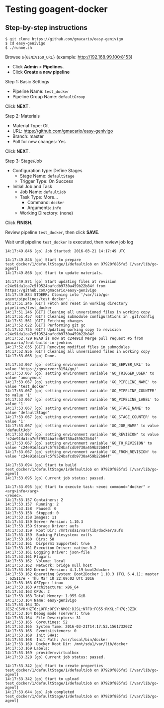 Testing goagent-docker
======================

Step-by-step instructions
-------------------------

```
$ git clone https://github.com/gmacario/easy-genivigo
$ cd easy-genivigo
$ ./runme.sh
```

Browse `${GENIVIGO_URL}` (example: http://192.168.99.100:8153)

* Click **Admin** > **Pipelines**.
* Click **Create a new pipeline**

Step 1: Basic Settings

* Pipeline Name: `test_docker`
* Pipeline Group Name: `defaultGroup`

Click **NEXT**.

Step 2: Materials

* Material Type: Git
* URL: https://github.com/gmacario/easy-genivigo
* Branch: master
* Poll for new changes: Yes

Click **NEXT**.

Step 3: Stage/Job

* Configuration type: Define Stages
  - Stage Name: `defaultStage`
  - Trigger Type: On Success
* Initial Job and Task
  - Job Name: `defaultJob`
  - Task Type: More...
    - Command: `docker`
    - Arguments: `info`
  - Working Directory: (none)

Click **FINISH**.

Review pipeline `test_docker`, then click **SAVE**.

Wait until pipeline `test_docker` is executed, then review job log

```
14:17:49.846 [go] Job Started: 2016-03-21 14:17:49 UTC

14:17:49.846 [go] Start to prepare test_docker/1/defaultStage/1/defaultJob on 97920f885fa5 [/var/lib/go-agent]
14:17:49.868 [go] Start to update materials.

14:17:49.871 [go] Start updating files at revision c24e91da1ca7c5f9524bafcdb9730a459b22b84f from https://github.com/gmacario/easy-genivigo
14:17:49.884 STDERR: Cloning into '/var/lib/go-agent/pipelines/test_docker'...
14:17:51.246 [GIT] Fetch and reset in working directory pipelines/test_docker
14:17:51.246 [GIT] Cleaning all unversioned files in working copy
14:17:51.457 [GIT] Cleaning submodule configurations in .git/config
14:17:51.561 [GIT] Fetching changes
14:17:52.622 [GIT] Performing git gc
14:17:52.725 [GIT] Updating working copy to revision c24e91da1ca7c5f9524bafcdb9730a459b22b84f
14:17:52.729 HEAD is now at c24e91d Merge pull request #5 from gmacario/feat-build-in-jenkins
14:17:52.835 [GIT] Removing modified files in submodules
14:17:52.856 [GIT] Cleaning all unversioned files in working copy
14:17:53.065 [go] Done.

14:17:53.067 [go] setting environment variable 'GO_SERVER_URL' to value 'https://goserver:8154/go/'
14:17:53.067 [go] setting environment variable 'GO_TRIGGER_USER' to value 'anonymous'
14:17:53.067 [go] setting environment variable 'GO_PIPELINE_NAME' to value 'test_docker'
14:17:53.067 [go] setting environment variable 'GO_PIPELINE_COUNTER' to value '1'
14:17:53.067 [go] setting environment variable 'GO_PIPELINE_LABEL' to value '1'
14:17:53.067 [go] setting environment variable 'GO_STAGE_NAME' to value 'defaultStage'
14:17:53.067 [go] setting environment variable 'GO_STAGE_COUNTER' to value '1'
14:17:53.067 [go] setting environment variable 'GO_JOB_NAME' to value 'defaultJob'
14:17:53.067 [go] setting environment variable 'GO_REVISION' to value 'c24e91da1ca7c5f9524bafcdb9730a459b22b84f'
14:17:53.067 [go] setting environment variable 'GO_TO_REVISION' to value 'c24e91da1ca7c5f9524bafcdb9730a459b22b84f'
14:17:53.067 [go] setting environment variable 'GO_FROM_REVISION' to value 'c24e91da1ca7c5f9524bafcdb9730a459b22b84f'

14:17:53.094 [go] Start to build test_docker/1/defaultStage/1/defaultJob on 97920f885fa5 [/var/lib/go-agent]
14:17:53.095 [go] Current job status: passed.

14:17:53.095 [go] Start to execute task: <exec command="docker" >
<arg>info</arg>
</exec>.
14:17:53.157 Containers: 2
14:17:53.157  Running: 2
14:17:53.158  Paused: 0
14:17:53.158  Stopped: 0
14:17:53.158 Images: 11
14:17:53.159 Server Version: 1.10.3
14:17:53.159 Storage Driver: aufs
14:17:53.159  Root Dir: /mnt/sda1/var/lib/docker/aufs
14:17:53.159  Backing Filesystem: extfs
14:17:53.160  Dirs: 58
14:17:53.161  Dirperm1 Supported: true
14:17:53.161 Execution Driver: native-0.2
14:17:53.161 Logging Driver: json-file
14:17:53.161 Plugins:
14:17:53.162  Volume: local
14:17:53.162  Network: bridge null host
14:17:53.162 Kernel Version: 4.1.19-boot2docker
14:17:53.162 Operating System: Boot2Docker 1.10.3 (TCL 6.4.1); master : 625117e - Thu Mar 10 22:09:02 UTC 2016
14:17:53.163 OSType: linux
14:17:53.163 Architecture: x86_64
14:17:53.163 CPUs: 2
14:17:53.163 Total Memory: 1.955 GiB
14:17:53.164 Name: easy-genivigo
14:17:53.164 ID: JESZ:C5VH:HZT6:LOFR:OFSY:NMOC:DJSL:N7FO:FO55:RKKL:FH7Q:JZIK
14:17:53.164 Debug mode (server): true
14:17:53.164  File Descriptors: 31
14:17:53.165  Goroutines: 52
14:17:53.165  System Time: 2016-03-21T14:17:53.156173202Z
14:17:53.165  EventsListeners: 0
14:17:53.168  Init SHA1:
14:17:53.168  Init Path: /usr/local/bin/docker
14:17:53.169  Docker Root Dir: /mnt/sda1/var/lib/docker
14:17:53.169 Labels:
14:17:53.169  provider=virtualbox
14:17:53.328 [go] Current job status: passed.

14:17:53.342 [go] Start to create properties test_docker/1/defaultStage/1/defaultJob on 97920f885fa5 [/var/lib/go-agent]
14:17:53.342 [go] Start to upload test_docker/1/defaultStage/1/defaultJob on 97920f885fa5 [/var/lib/go-agent]
14:17:53.644 [go] Job completed test_docker/1/defaultStage/1/defaultJob on 97920f885fa5 [/var/lib/go-agent]
```

<!-- EOF -->

